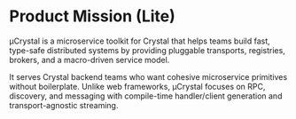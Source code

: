 # Product Mission (Lite)

µCrystal is a microservice toolkit for Crystal that helps teams build fast, type-safe distributed systems by providing pluggable transports, registries, brokers, and a macro-driven service model.

It serves Crystal backend teams who want cohesive microservice primitives without boilerplate. Unlike web frameworks, µCrystal focuses on RPC, discovery, and messaging with compile-time handler/client generation and transport-agnostic streaming.
